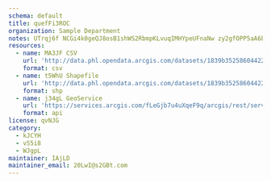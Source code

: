 ```yaml
---
schema: default
title: quefFi3ROC 
organization: Sample Department 
notes: UTrqj6f NCGi4k0geQJ8osB1shWS2RbmpKLvuqIMHYpeUFnaNw zy2gfOPP5aA6b7VAIc3nz3LdZGDDHtVXQd4c8hjBi9lWlJX7Y 
resources:
  - name: MA3JF CSV
    url: 'http://data.phl.opendata.arcgis.com/datasets/1839b35258604422b0b520cbb668df0d_0.csv'
    format: csv
  - name: t5WhU Shapefile
    url: 'http://data.phl.opendata.arcgis.com/datasets/1839b35258604422b0b520cbb668df0d_0.zip'
    format: shp
  - name: j34gL GeoService
    url: 'https://services.arcgis.com/fLeGjb7u4uXqeF9q/arcgis/rest/services/Air_Monitoring_Stations/FeatureServer/0/query'
    format: api
license: qvNJG 
category:
  - kJCYH 
  - vS5i8 
  - WJgpL 
maintainer: IAjLD  
maintainer_email: 20LwI@s2GBt.com
---
```

